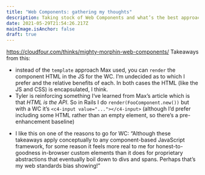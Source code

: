 ```yaml
---
title: "Web Components: gathering my thoughts"
description: Taking stock of Web Components and what’s the best approach for me
date: 2021-05-29T21:54:26.217Z
mainImage.isAnchor: false
draft: true
---
```

https://cloudfour.com/thinks/mighty-morphin-web-components/
Takeaways from this: 

* instead of the `template` approach Max used, you can `render` the component HTML in the JS for the WC. I’m undecided as to which I prefer and the relative benefits of each. In both cases the HTML (like the JS and CSS) is encapsulated, I think.
* Tyler is reinforcing something I‘ve learned from Max’s article which is that *HTML is the API*. So in Rails I do `render(FooComponent.new())` but with a WC it’s `<c4-input value="..."></c4-input>` (although I’d prefer including some HTML rather than an empty element, so there’s a pre-enhancement baseline)
- I like this on one of the reasons to go for WC: “Although these takeaways apply conceptually to any component-based JavaScript framework, for some reason it feels more real to me for honest-to-goodness in-browser custom elements than it does for proprietary abstractions that eventually boil down to divs and spans. Perhaps that’s my web standards bias showing!”